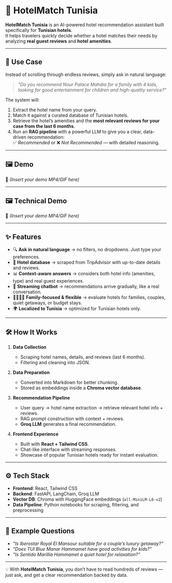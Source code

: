 # 🏨 HotelMatch Tunisia

**HotelMatch Tunisia** is an AI-powered hotel recommendation assistant built specifically for **Tunisian hotels**.  
It helps travelers quickly decide whether a hotel matches their needs by analyzing **real guest reviews** and **hotel amenities**.

---

## 🎯 Use Case

Instead of scrolling through endless reviews, simply ask in natural language:

> *"Do you recommend Nour Palace Mahdia for a family with 4 kids, looking for good entertainment for children and high-quality service?"*

The system will:
1. Extract the hotel name from your query.
2. Match it against a curated database of Tunisian hotels.
3. Retrieve the hotel’s amenities and the **most relevant reviews for your case from the last 6 months**.
4. Run an **RAG pipeline** with a powerful LLM to give you a clear, data-driven recommendation:  
   ✅ *Recommended* or ❌ *Not Recommended* — with detailed reasoning.

---

## 🖼️ Demo

🎥 *(Insert your demo MP4/GIF here)*  

---

## 🖼️ Technical Demo

🎥 *(Insert your demo MP4/GIF here)*  

---

## ✨ Features

- 🔍 **Ask in natural language** → no filters, no dropdowns. Just type your preferences.  
- 🏨 **Hotel database** → scraped from TripAdvisor with up-to-date details and reviews.  
- 📊 **Context-aware answers** → considers both hotel info (amenities, type) and real guest experiences.  
- 💬 **Streaming chatbot** → recommendations arrive gradually, like a real conversation.  
- 👨‍👩‍👧‍👦 **Family-focused & flexible** → evaluate hotels for families, couples, quiet getaways, or budget stays.  
- 🌍 **Localized to Tunisia** → optimized for Tunisian hotels only.  

---

## 🛠️ How It Works

1. **Data Collection**  
   - Scraping hotel names, details, and reviews (last 6 months).  
   - Filtering and cleaning into JSON.  

2. **Data Preparation**  
   - Converted into Markdown for better chunking.  
   - Stored as embeddings inside a **Chroma vector database**.  

3. **Recommendation Pipeline**  
   - User query → hotel name extraction → retrieve relevant hotel info + reviews.  
   - RAG prompt construction with context + reviews.  
   - **Groq LLM** generates a final recommendation.  

4. **Frontend Experience**  
   - Built with **React + Tailwind CSS**.  
   - Chat-like interface with streaming responses.  
   - Showcase of popular Tunisian hotels ready for instant evaluation.  

---


## ⚙️ Tech Stack

- **Frontend**: React, Tailwind CSS  
- **Backend**: FastAPI, LangChain, Groq LLM  
- **Vector DB**: Chroma with HuggingFace embeddings (`all-MiniLM-L6-v2`)  
- **Data Pipeline**: Python notebooks for scraping, filtering, and preprocessing  

---

## 🚀 Example Questions

- *"Is Iberostar Royal El Mansour suitable for a couple’s luxury getaway?"*  
- *"Does TUI Blue Manar Hammamet have good activities for kids?"*  
- *"Is Sentido Marillia Hammamet a quiet hotel for relaxation?"*  

---

💡 With **HotelMatch Tunisia**, you don’t have to read hundreds of reviews — just ask, and get a clear recommendation backed by data.
